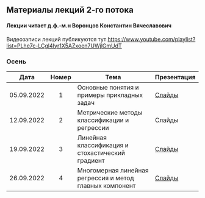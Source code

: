 ## Материалы лекций 2-го потока 
#### Лекции читает д.ф.-м.н Воронцов Константин Вячеславович
Видеозаписи лекций публикуются тут https://www.youtube.com/playlist?list=PLhe7c-LCgl4Iyr1X5AZxoen7UWjlGmUdT

### Осень

| Дата | Номер | Тема | Презентация |
| :---: | :---: | --- | --- |
| 05.09.2022 | 1 | Основные понятия и примеры прикладных задач | [Слайды](https://github.com/MSU-ML-COURSE/ML-COURSE-23-24/blob/main/slides/2_stream/msu23-intro.pdf) |
| 12.09.2022 | 2 | Метрические методы классификации и регрессии | Слайды |
| 19.09.2022 | 3 | Линейная классификация и стохастический градиент | [Слайды](https://github.com/MSU-ML-COURSE/ML-COURSE-23-24/blob/main/slides/2_stream/msu23-lin-sg.pdf) |
| 26.09.2022 | 4 | Многомерная линейная регрессия и метод главных компонент | [Слайды](https://github.com/MSU-ML-COURSE/ML-COURSE-23-24/blob/main/slides/2_stream/msu23-lin-regr.pdf) |
